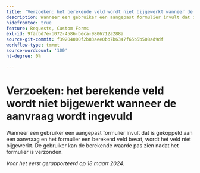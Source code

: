 ```yaml
---
title: 'Verzoeken: het berekende veld wordt niet bijgewerkt wanneer de aanvraag wordt ingevuld'
description: Wanneer een gebruiker een aangepast formulier invult dat is gekoppeld aan een aanvraag en het formulier een berekend veld bevat, wordt het veld niet bijgewerkt. De gebruiker kan de berekende waarde pas zien nadat het formulier is verzonden.
hidefromtoc: true
feature: Requests, Custom Forms
exl-id: 9facbd7e-b072-4586-beca-9806712a288a
source-git-commit: f39204000f2b83aee0bb7b6347f65b5b508ad9df
workflow-type: tm+mt
source-wordcount: '100'
ht-degree: 0%

---
```


# Verzoeken: het berekende veld wordt niet bijgewerkt wanneer de aanvraag wordt ingevuld

Wanneer een gebruiker een aangepast formulier invult dat is gekoppeld aan een aanvraag en het formulier een berekend veld bevat, wordt het veld niet bijgewerkt. De gebruiker kan de berekende waarde pas zien nadat het formulier is verzonden.

_Voor het eerst gerapporteerd op 18 maart 2024._

